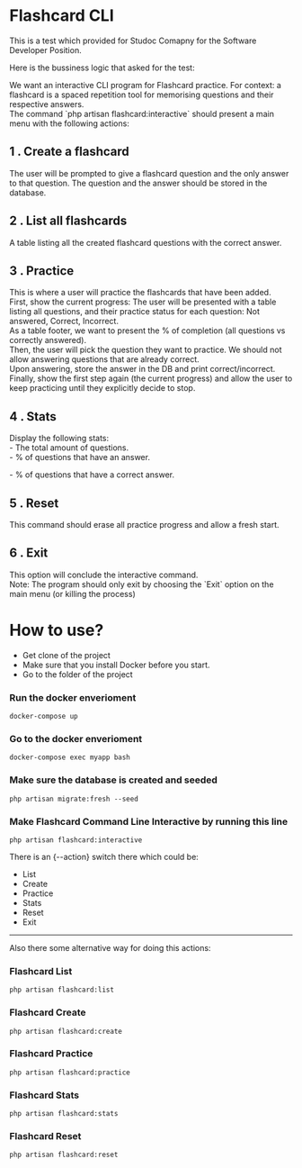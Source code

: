 Flashcard CLI
==============
This is a test which provided for Studoc Comapny for the Software Developer Position.

Here is the bussiness logic that asked for the test:

We want an interactive CLI program for Flashcard practice. For context: a flashcard is a spaced repetition tool for memorising questions and their respective answers.  
The command \`php artisan flashcard:interactive\` should present a main menu with the following actions:  

1 . Create a flashcard
----------------------
The user will be prompted to give a flashcard question and the only answer to that question. The question and the answer should be stored in the database.  

2 . List all flashcards
----------------------
A table listing all the created flashcard questions with the correct answer.  

3 . Practice
----------------------

This is where a user will practice the flashcards that have been added.  
First, show the current progress: The user will be presented with a table listing all questions, and their practice status for each question: Not answered, Correct, Incorrect.  
As a table footer, we want to present the % of completion (all questions vs correctly answered).  
Then, the user will pick the question they want to practice. We should not allow answering questions that are already correct.  
Upon answering, store the answer in the DB and print correct/incorrect.  
Finally, show the first step again (the current progress) and allow the user to keep practicing until they explicitly decide to stop.  

4 . Stats
----------------------

Display the following stats:  
\- The total amount of questions.  
\- % of questions that have an answer.  
  
\- % of questions that have a correct answer.  

5 . Reset 
----------------------

This command should erase all practice progress and allow a fresh start.  


6 . Exit
----------------------

This option will conclude the interactive command.  
Note: The program should only exit by choosing the \`Exit\` option on the main menu (or killing the process)

How to use?
==============

- Get clone of the project
- Make sure that you install Docker before you start.
- Go to the folder of the project

### Run the docker enverioment
```
docker-compose up
```

### Go to the docker enverioment
```
docker-compose exec myapp bash
```

### Make sure the database is created and seeded
```
php artisan migrate:fresh --seed
```

### Make Flashcard Command Line Interactive by running this line
```
php artisan flashcard:interactive
```


There is an {--action} switch there which could be:
*   List
*   Create
*   Practice
*   Stats
*   Reset
*   Exit


------------------------------------------------------------------------
Also there some alternative way for doing this actions:


### Flashcard List
```
php artisan flashcard:list
```
### Flashcard Create
```
php artisan flashcard:create
```
### Flashcard Practice
```
php artisan flashcard:practice
```
### Flashcard Stats
```
php artisan flashcard:stats
```
### Flashcard Reset
```
php artisan flashcard:reset


